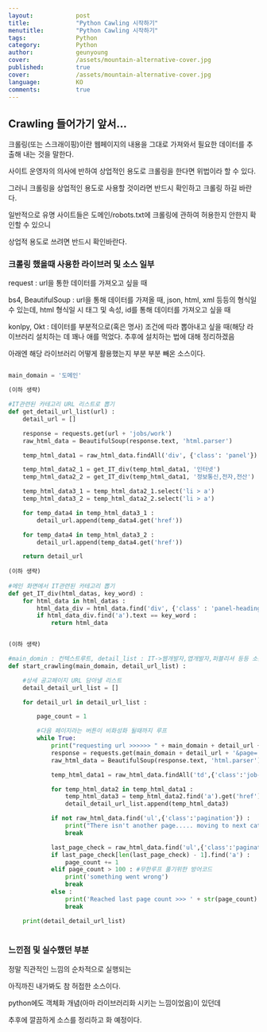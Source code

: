 ```yaml
---
layout:            post
title:             "Python Cawling 시작하기"
menutitle:         "Python Cawling 시작하기"
tags:              Python
category:          Python
author:            geunyoung
cover:             /assets/mountain-alternative-cover.jpg
published:         true
cover:             /assets/mountain-alternative-cover.jpg
language:          KO
comments:          true
---
```


## Crawling 들어가기 앞서...

크롤링(또는 스크래이핑)이란 웹페이지의 내용을 그대로 가져와서 필요한 데이터를 추출해 내는 것을 말한다.

사이트 운영자의 의사에 반하여 상업적인 용도로 크롤링을 한다면 위법이라 할 수 있다.

그러니 크롤링을 상업적인 용도로 사용할 것이라면 반드시 확인하고 크롤링 하길 바란다.

일반적으로 유명 사이트들은 도메인/robots.txt에 크롤링에 관하여 허용한지 안한지 확인할 수 있으니

상업적 용도로 쓰려면 반드시 확인바란다.



### 크롤링 했을때 사용한 라이브러 및 소스 일부

request : url을 통한 데이터를 가져오고 싶을 때

bs4, BeautifulSoup : url을 통해 데이터를 가져올 때, json, html, xml 등등의 형식일 수 있는데, html 형식일 시 태그 및 속성, id를 통해 데이터를 가져오고 싶을 때

konlpy, Okt : 데이터를 부분적으로(혹은 명사) 조건에 따라 뽑아내고 싶을 때(해당 라이브러리 설치하는 데 꽤나 애를 먹었다. 추후에 설치하는 법에 대해 정리하겠음 

아래엔 해당 라이브러리 어떻게 활용했는지 부분 부분 빼온 소스이다.

```python

main_domain = '도메인'

(이하 생략)

#IT관련된 카테고리 URL 리스트로 뽑기
def get_detail_url_list(url) :
    detail_url = []

    response = requests.get(url + 'jobs/work')
    raw_html_data = BeautifulSoup(response.text, 'html.parser')

    temp_html_data1 = raw_html_data.findAll('div', {'class': 'panel'})

    temp_html_data2_1 = get_IT_div(temp_html_data1, '인터넷')
    temp_html_data2_2 = get_IT_div(temp_html_data1, '정보통신,전자,전산')

    temp_html_data3_1 = temp_html_data2_1.select('li > a')
    temp_html_data3_2 = temp_html_data2_2.select('li > a')

    for temp_data4 in temp_html_data3_1 :
        detail_url.append(temp_data4.get('href'))

    for temp_data4 in temp_html_data3_2 :
        detail_url.append(temp_data4.get('href'))

    return detail_url
    
(이하 생략)
    
#메인 화면에서 IT관련된 카테고리 뽑기
def get_IT_div(html_datas, key_word) :
    for html_data in html_datas :
        html_data_div = html_data.find('div', {'class' : 'panel-heading'})
        if html_data_div.find('a').text == key_word :
            return html_data


(이하 생략)

#main_domin : 컨텍스트루트, detail_list : IT->웹개발자,앱개발자,퍼블리셔 등등 소분류 카테고리 접근 URL
def start_crawling(main_domain, detail_url_list) :

    #상세 공고페이지 URL 담아낼 리스트
    detail_detail_url_list = []

    for detail_url in detail_url_list :

        page_count = 1

        #다음 페이지라는 버튼이 비화성화 될때까지 루프
        while True:
            print("requesting url >>>>>> " + main_domain + detail_url + '&page=' + str(page_count))
            response = requests.get(main_domain + detail_url + '&page=' + str(page_count))
            raw_html_data = BeautifulSoup(response.text, 'html.parser')

            temp_html_data1 = raw_html_data.findAll('td',{'class':'job-title'})

            for temp_html_data2 in temp_html_data1 :
                temp_html_data3 = temp_html_data2.find('a').get('href')
                detail_detail_url_list.append(temp_html_data3)

            if not raw_html_data.find('ul',{'class':'pagination'}) :
                print("There isn't another page..... moving to next category")
                break

            last_page_check = raw_html_data.find('ul',{'class':'pagination'}).findAll('li')
            if last_page_check[len(last_page_check) - 1].find('a') :
                page_count += 1
            elif page_count > 100 : #무한루프 풀기위한 방어코드
                print('something went wrong')
                break
            else :
                print('Reached last page count >>> ' + str(page_count) + "..... moving to next category")
                break

    print(detail_detail_url_list)
	    
```



### 느낀점 및 실수했던 부분

정말 직관적인 느낌의 순차적으로 실행되는

아직까진 내가봐도 참 허접한 소스이다.

python에도 객체화 개념(아마 라이브러리화 시키는 느낌이었음)이 있던데

추후에 깔끔하게 소스를 정리하고 화 예정이다.


